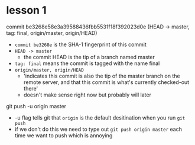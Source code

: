 
# lesson 1

commit be3268e58e3a39588436fbb5531f18f392023d0e (HEAD -> master, tag: final, origin/master, origin/HEAD)
- `commit be3268e` is the SHA-1 fingerprint of this commit
- `HEAD -> master`
	- the commit HEAD is the tip of a branch named master
- `tag: final` means the commit is tagged with the name final
- `origin/master, origin/HEAD` 
	- 'indicates this commit is also the tip of the master branch on the remote server, and that this commit is what's currently checked-out there'
	- doesn't make sense right now but probably will later

git push -u origin master
- -u flag tells git that `origin` is the default desitination when you run `git push`
- if we don't do this we need to type out `git push origin master` each time we want to push which is annoying